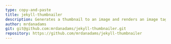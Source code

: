 ```yaml
---
type: copy-and-paste
title: jekyll-thumbnailer
description: Generates a thumbnail to an image and renders an image tag.
author: mrdanadams
git: git@github.com:mrdanadams/jekyll-thumbnailer.git
repository: https://github.com/mrdanadams/jekyll-thumbnailer
---
```

